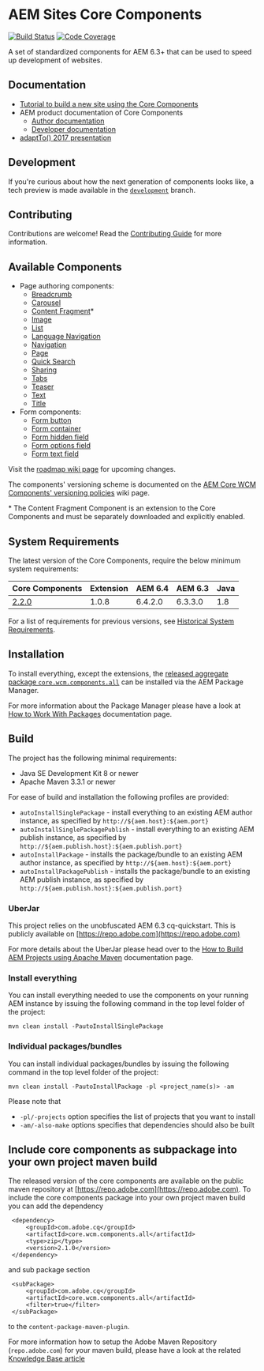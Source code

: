 # AEM Sites Core Components

[![Build Status](https://travis-ci.org/Adobe-Marketing-Cloud/aem-core-wcm-components.png?branch=master)](https://travis-ci.org/Adobe-Marketing-Cloud/aem-core-wcm-components) [![Code Coverage](https://codecov.io/gh/Adobe-Marketing-Cloud/aem-core-wcm-components/branch/master/graph/badge.svg)](https://codecov.io/gh/Adobe-Marketing-Cloud/aem-core-wcm-components)

A set of standardized components for AEM 6.3+ that can be used to speed up development of websites.

## Documentation

* [Tutorial to build a new site using the Core Components](https://helpx.adobe.com/experience-manager/kt/sites/using/getting-started-wknd-tutorial-develop.html)
* AEM product documentation of Core Components
  * [Author documentation](https://docs.adobe.com/docs/en/aem/6-3/author/page-authoring/default-components/core-components.html)
  * [Developer documentation](https://docs.adobe.com/docs/en/aem/6-3/develop/components/core-components.html)
* [adaptTo\(\) 2017 presentation](https://adapt.to/2017/en/schedule/extensible-components-with-sling-models-and-htl.html)

## Development

If you're curious about how the next generation of components looks like, a tech preview is made available in the [`development`](https://github.com/Adobe-Marketing-Cloud/aem-core-wcm-components/tree/development) branch.

## Contributing

Contributions are welcome! Read the [Contributing Guide](contributing.md) for more information.

## Available Components

* Page authoring components:
  * [Breadcrumb](content/src/content/jcr_root/apps/core/wcm/components/breadcrumb/v2/breadcrumb.md)
  * [Carousel](content/src/content/jcr_root/apps/core/wcm/components/carousel/v1/carousel.md)
  * [Content Fragment](extension/contentfragment/content/src/content/jcr_root/apps/core/wcm/extension/components/contentfragment/v1/contentfragment.md)\*
  * [Image](content/src/content/jcr_root/apps/core/wcm/components/image/v2/image.md)
  * [List](content/src/content/jcr_root/apps/core/wcm/components/list/v2/list.md)
  * [Language Navigation](content/src/content/jcr_root/apps/core/wcm/components/languagenavigation/v1/languagenavigation.md)
  * [Navigation](content/src/content/jcr_root/apps/core/wcm/components/navigation/v1/navigation.md)
  * [Page](content/src/content/jcr_root/apps/core/wcm/components/page/v2/page.md)
  * [Quick Search](content/src/content/jcr_root/apps/core/wcm/components/search/v1/search.md)
  * [Sharing](content/src/content/jcr_root/apps/core/wcm/components/sharing/v1/sharing.md)
  * [Tabs](content/src/content/jcr_root/apps/core/wcm/components/tabs/v1/tabs.md)
  * [Teaser](content/src/content/jcr_root/apps/core/wcm/components/teaser/v1/teaser.md)
  * [Text](content/src/content/jcr_root/apps/core/wcm/components/text/v2/text.md)
  * [Title](content/src/content/jcr_root/apps/core/wcm/components/title/v2/title.md)
* Form components:
  * [Form button](content/src/content/jcr_root/apps/core/wcm/components/form/button/v2/button.md)
  * [Form container](content/src/content/jcr_root/apps/core/wcm/components/form/container/v2/container.md)
  * [Form hidden field](content/src/content/jcr_root/apps/core/wcm/components/form/hidden/v2/hidden.md)
  * [Form options field](content/src/content/jcr_root/apps/core/wcm/components/form/options/v2/options.md)
  * [Form text field](content/src/content/jcr_root/apps/core/wcm/components/form/text/v2/text.md)

Visit the [roadmap wiki page](https://github.com/Adobe-Marketing-Cloud/aem-core-wcm-components/wiki#roadmap) for upcoming changes.

The components' versioning scheme is documented on the [AEM Core WCM Components' versioning policies](https://github.com/Adobe-Marketing-Cloud/aem-core-wcm-components/wiki/Versioning-policies) wiki page.

\* The Content Fragment Component is an extension to the Core Components and must be separately downloaded and explicitly enabled.

## System Requirements

The latest version of the Core Components, require the below minimum system requirements:

| Core Components | Extension | AEM 6.4 | AEM 6.3 | Java |
| :--- | :--- | :--- | :--- | :--- |
| [2.2.0](https://github.com/Adobe-Marketing-Cloud/aem-core-wcm-components/releases/tag/core.wcm.components.reactor-2.2.0) | 1.0.8 | 6.4.2.0 | 6.3.3.0 | 1.8 |

For a list of requirements for previous versions, see [Historical System Requirements](versions.md).

## Installation

To install everything, except the extensions, the [released aggregate package `core.wcm.components.all`](https://github.com/Adobe-Marketing-Cloud/aem-core-wcm-components/releases) can be installed via the AEM Package Manager.

For more information about the Package Manager please have a look at [How to Work With Packages](https://helpx.adobe.com/experience-manager/6-4/sites/administering/using/package-manager.html) documentation page.

## Build

The project has the following minimal requirements:

* Java SE Development Kit 8 or newer
* Apache Maven 3.3.1 or newer

For ease of build and installation the following profiles are provided:

* `autoInstallSinglePackage` - install everything to an existing AEM author instance, as specified by `http://${aem.host}:${aem.port}`
* `autoInstallSinglePackagePublish` - install everything to an existing AEM publish instance, as specified by `http://${aem.publish.host}:${aem.publish.port}`
* `autoInstallPackage` - installs the package/bundle to an existing AEM author instance, as specified by `http://${aem.host}:${aem.port}`
* `autoInstallPackagePublish` - installs the package/bundle to an existing AEM publish instance, as specified by `http://${aem.publish.host}:${aem.publish.port}`

### UberJar

This project relies on the unobfuscated AEM 6.3 cq-quickstart. This is publicly available on [https://repo.adobe.com](https://repo.adobe.com)

For more details about the UberJar please head over to the [How to Build AEM Projects using Apache Maven](https://helpx.adobe.com/experience-manager/6-4/sites/developing/using/ht-projects-maven.html) documentation page.

### Install everything

You can install everything needed to use the components on your running AEM instance by issuing the following command in the top level folder of the project:

```text
mvn clean install -PautoInstallSinglePackage
```

### Individual packages/bundles

You can install individual packages/bundles by issuing the following command in the top level folder of the project:

```text
mvn clean install -PautoInstallPackage -pl <project_name(s)> -am
```

Please note that

* `-pl/-projects` option specifies the list of projects that you want to install
* `-am/-also-make` options specifies that dependencies should also be built

## Include core components as subpackage into your own project maven build

The released version of the core components are available on the public maven repository at [https://repo.adobe.com](https://repo.adobe.com). To include the core components package into your own project maven build you can add the dependency

```text
 <dependency>
     <groupId>com.adobe.cq</groupId>
     <artifactId>core.wcm.components.all</artifactId>
     <type>zip</type>
     <version>2.1.0</version>
 </dependency>
```

and sub package section

```text
 <subPackage>
     <groupId>com.adobe.cq</groupId>
     <artifactId>core.wcm.components.all</artifactId>
     <filter>true</filter>
 </subPackage>
```

to the `content-package-maven-plugin`.

For more information how to setup the Adobe Maven Repository \(`repo.adobe.com`\) for your maven build, please have a look at the related [Knowledge Base article](https://helpx.adobe.com/experience-manager/kb/SetUpTheAdobeMavenRepository.html)

